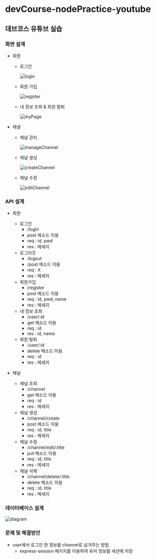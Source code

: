 # devCourse-nodePractice-youtube
## 데브코스 유튜브 실습
### 화면 설계
- 회원
  - 로그인

    ![login](https://github.com/user-attachments/assets/60d6f6c1-7725-4593-a0e7-cfc132a32413)

  - 회원 가입

    ![register](https://github.com/user-attachments/assets/02a938ba-8e8d-403e-8d33-ad2bfa6fcd25)

  - 내 정보 조회 & 회원 탈퇴
  
    ![myPage](https://github.com/user-attachments/assets/2475d6e4-092d-49a9-9aef-24b07a157d94)

- 채녈
  - 채널 관리

    ![manageChannel](https://github.com/user-attachments/assets/df727e1c-0c27-449f-9322-91cb3cb6d016)


  - 채널 생성

    ![createChannel](https://github.com/user-attachments/assets/432b3ed7-1c86-4173-860e-a6dc0ba468f0)


  - 채널 수정
    
    ![editChannel](https://github.com/user-attachments/assets/63f2a25d-2f08-4d17-94e1-9191dba4f821)


### API 설계
- 회원
  - 로그인
    - /login
    - post 메소드 이용
    - req : id, pwd
    - res : 메세지
  - 로그아웃
    - /logout
    - /post 메소드 이용
    - req : X
    - res : 메세지
  - 회원가입
    - /register
    - post 메소드 이용
    - req : id, pwd, name
    - res : 메세지
  - 내 정보 조회
    - /user/:id
    - get 메소드 이용
    - req : id
    - res : id, name
  - 회원 탈퇴
    - /user/:id
    - delete 메소드 이용
    - req : id
    - res : 메세지

- 채널
  - 채널 조회
    - /channel
    - get 메소드 이용
    - req : id
    - res : 메세지
  - 채널 생성
    - /channel/create
    - post 메소드 이용
    - req : id, title
    - res : 메세지
  - 채널 수정
    - /channel/edit/:title
    - put 메소드 이용
    - req : id, title
    - res : 메세지
  - 채널 삭제
    - /channel/delete/:title
    - delete 메소드 이용
    - req : id, title
    - res : 메세지

### 데이터베이스 설계

![diagram](https://github.com/user-attachments/assets/d525ab0e-4c04-49c2-be79-5fc0200099d7)


### 문제 및 해결방안
- user에서 로그인 한 정보를 channel로 넘겨주는 방법
  - express-session 패키지를 이용하여 유저 정보를 세션에 저장